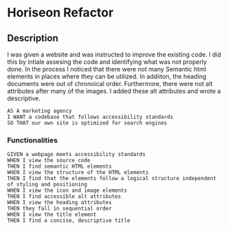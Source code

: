 # Horiseon Refactor 
## Description 

I was given a website and was instructed to improve the existing code. I did this by intiale assesing the code and identifying what was not properly done. In the process I noticed that there were not many Semantic html elements in places where they can be utilized. In addiiton, the heading documents were out of chronoical order. Furthermore, there were not alt attributes after many of the images. I added these alt attributes and wrote a descriptive. 


```
AS A marketing agency
I WANT a codebase that follows accessibility standards
SO THAT our own site is optimized for search engines
```

### Functionalities

```
GIVEN a webpage meets accessibility standards
WHEN I view the source code
THEN I find semantic HTML elements
WHEN I view the structure of the HTML elements
THEN I find that the elements follow a logical structure independent of styling and positioning
WHEN I view the icon and image elements
THEN I find accessible alt attributes
WHEN I view the heading attributes
THEN they fall in sequential order
WHEN I view the title element
THEN I find a concise, descriptive title
